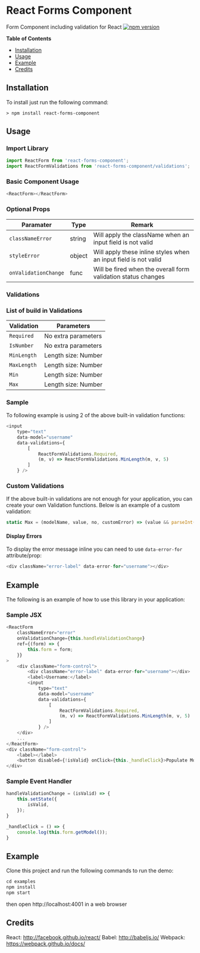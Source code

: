 # React Forms Component
Form Component including validation for React
[![npm version](https://badge.fury.io/js/react-forms-component.svg)](https://badge.fury.io/js/react-forms-component)

**Table of Contents**

- [Installation](#installation)
- [Usage](#usage)
- [Example](#example)
- [Credits](#credits)

## Installation
To install just run the following command:

    > npm install react-forms-component

## Usage

### Import Library
```js
import ReactForm from 'react-forms-component';
import ReactFormValidations from 'react-forms-component/validations';
```

### Basic Component Usage
```js
<ReactForm></ReactForm>
```

### Optional Props

| Paramater | Type | Remark |
| --- | --- | --- |
| `classNameError` | string |  Will apply the className when an input field is not valid  |
| `styleError` | object | Will apply these inline styles when an input field is not valid  |
| `onValidationChange` | func | Will be fired when the overall form validation status changes  |

### Validations

### List of build in Validations

| Validation | Parameters |
| --- | --- |
| `Required` | No extra parameters |
| `IsNumber` | No extra parameters |
| `MinLength` | Length size: Number |
| `MaxLength` | Length size: Number |
| `Min` | Length size: Number |
| `Max` | Length size: Number |

### Sample

To following example is using 2 of the above built-in validation functions:

```js
<input 
    type="text" 
    data-model="username" 
    data-validations={
        [
            ReactFormValidations.Required, 
            (m, v) => ReactFormValidations.MinLength(m, v, 5)
        ]
    } />
```

### Custom Validations

If the above built-in validations are not enough for your application, you can create your own Validation functions.  Below is an example of a custom validation:

```js
static Max = (modelName, value, no, customError) => (value && parseInt(value) <= no ? true : ReactFormValidations._createErrorMessage(customError, modelName, `greater than ${no}`));

```

#### Display Errors

To display the error message inline you can need to use `data-error-for` attribute/prop:

```js
<div className="error-label" data-error-for="username"></div>
```

## Example

The following is an example of how to use this library in your application:

### Sample JSX
```js
<ReactForm
    classNameError="error"
    onValidationChange={this.handleValidationChange}
    ref={(form) => {
        this.form = form; 
    }}
>
    <div className="form-control">
        <div className="error-label" data-error-for="username"></div>
        <label>Username:</label>
        <input 
            type="text" 
            data-model="username" 
            data-validations={
                [
                    ReactFormValidations.Required, 
                    (m, v) => ReactFormValidations.MinLength(m, v, 5)
                ]
            } />
    </div>
    ...
</ReactForm>
<div className="form-control">
    <label></label>
    <button disabled={!isValid} onClick={this._handleClick}>Populate Model</button>
</div>
```

### Sample Event Handler
```js
handleValidationChange = (isValid) => {
    this.setState({
        isValid,
    });
}

_handleClick = () => {
    console.log(this.form.getModel());
}
```

## Example

Clone this project and run the following commands to run the demo:

```js
cd examples
npm install
npm start
```
then open http://localhost:4001 in a web browser

## Credits

React: http://facebook.github.io/react/
Babel: http://babeljs.io/
Webpack: https://webpack.github.io/docs/
